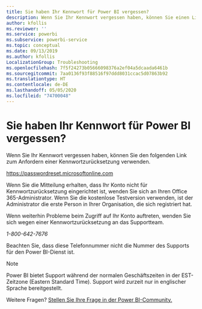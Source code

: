 ```yaml
---
title: Sie haben Ihr Kennwort für Power BI vergessen?
description: Wenn Sie Ihr Kennwort vergessen haben, können Sie einen Link zum Anfordern einer Kennwortzurücksetzung verwenden.
author: kfollis
ms.reviewer: ''
ms.service: powerbi
ms.subservice: powerbi-service
ms.topic: conceptual
ms.date: 09/13/2019
ms.author: kfollis
LocalizationGroup: Troubleshooting
ms.openlocfilehash: 7f5f24273b05666098376a2ef04a5dcaada6461b
ms.sourcegitcommit: 7aa0136f93f88516f97ddd8031ccac5d07863b92
ms.translationtype: HT
ms.contentlocale: de-DE
ms.lasthandoff: 05/05/2020
ms.locfileid: "74700048"
---
```

# <a name="forgot-your-password-for-power-bi"></a>Sie haben Ihr Kennwort für Power BI vergessen?

Wenn Sie Ihr Kennwort vergessen haben, können Sie den folgenden Link zum Anfordern einer Kennwortzurücksetzung verwenden.

<https://passwordreset.microsoftonline.com>

Wenn Sie die Mitteilung erhalten, dass Ihr Konto nicht für Kennwortzurücksetzung eingerichtet ist, wenden Sie sich an Ihren Office 365-Administrator. Wenn Sie die kostenlose Testversion verwenden, ist der Administrator die erste Person in Ihrer Organisation, die sich registriert hat.

Wenn weiterhin Probleme beim Zugriff auf Ihr Konto auftreten, wenden Sie sich wegen einer Kennwortzurücksetzung an das Supportteam.

*1-800-642-7676*

Beachten Sie, dass diese Telefonnummer nicht die Nummer des Supports für den Power BI-Dienst ist.

> [!NOTE]
> Power BI bietet Support während der normalen Geschäftszeiten in der EST-Zeitzone (Eastern Standard Time). Support wird zurzeit nur in englischer Sprache bereitgestellt.

Weitere Fragen? [Stellen Sie Ihre Frage in der Power BI-Community.](https://community.powerbi.com/)